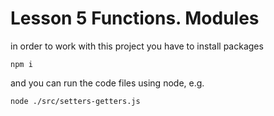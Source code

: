 # Lesson 5 Functions. Modules

in order to work with this project you have to install packages
```
npm i
```

and you can run the code files using node, e.g.
```
node ./src/setters-getters.js